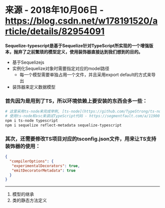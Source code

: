 # 来源 - 2018年10月06日 - https://blog.csdn.net/w178191520/article/details/82954091

**Sequelize-typescript是基于Sequelize针对TypeScript所实现的一个增强版本，抛弃了之前繁琐的模型定义，使用装饰器直接达到我们想到的目的。**
- 基于Sequelizejs
- 实例化Sequelize对象时需要指定对应的model路径
  * 每一个模型需要单独占用一个文件，并且采用export default的方式来导出
- 装饰器来定义数据模型

### 首先因为是用到了TS，所以环境依赖上要安装的东西会多一些：

```bash
# 这里采用ts-node来完成举例, [ts-node](https://github.com/TypeStrong/ts-node)提供了TypeScript的运行环境，让我们免去了麻烦的编译这一步骤
# 使用ts-node和vsc来调试TypeScript代码 - https://segmentfault.com/a/1190000010605261
npm i ts-node typescript
npm i sequelize reflect-metadata sequelize-typescript
```

### 其次，还需要修改TS项目对应的tsconfig.json文件，用来让TS支持装饰器的使用：

```json
{
  "compilerOptions": {
   "experimentalDecorators": true,
   "emitDecoratorMetadata": true
  }
}
```

***

1. 模型的继承
2. 类的静态方法定义
